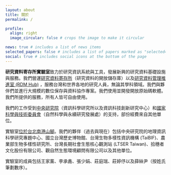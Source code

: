 ```yaml
---
layout: about
title: 關於
permalink: /

profile:
  align: right
  image_circular: false # crops the image to make it circular

news: true # includes a list of news items
selected_papers: false # includes a list of papers marked as "selected={true}"
social: true # includes social icons at the bottom of the page
---
```


**研究資料寄存所實驗室**致力於研究資訊系統與工具，發展新興的研究資料基礎設施與服務。我們營運[研究資料寄存所](https://data.depositar.io/)（研究資料的開放儲存庫）以及[研究資料管理推進室 (RDM Hub)](https://rdm.depositar.io/) ，服務台灣和世界各地的研究人員，無論其學科領域。我們與夥伴們並進行大規模的數位保存與資料協作專案。我們使用並開發開放原始碼軟體。我們所提供的服務，所有人皆可自由使用。

我們的工作受到[中央研究院](https://www.sinica.edu.tw/)（資訊科學研究所以及資訊科技創新研究中心）和[國家科學與技術委員會](https://www.nstc.gov.tw/)（自然科學與永續研究發展處）的支持，部份經費來自其他單位。

實驗室[位於台北南港山腳](https://www.openstreetmap.org/way/127949217/)。我們的夥伴（過去與現在）包括中央研究院的地理資訊科學研究專題中心、國立台灣歷史博物館、台灣生物多樣性資訊機構 (TaiBIF)、農業部生物多樣性研究所、台灣長期社會生態核心觀測站 (LTSER Taiwan)、拾穗者文化股份有限公司、觀自然生態環境顧問有限公司以及其他單位。

實驗室的成員包括王家薰、李承錱、張少娟、莊庭瑞、莊婷伃以及薛絲尹（按姓氏筆劃數序）。
